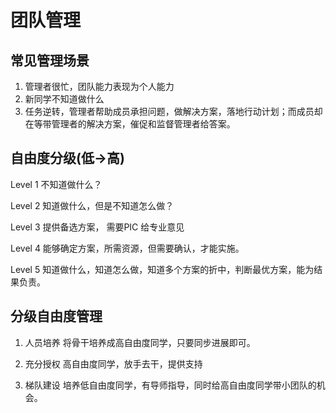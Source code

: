 # 团队管理

## 常见管理场景

1. 管理者很忙，团队能力表现为个人能力
2. 新同学不知道做什么
3. 任务逆转，管理者帮助成员承担问题，做解决方案，落地行动计划；而成员却在等带管理者的解决方案，催促和监督管理者给答案。

## 自由度分级(低->高)

Level 1
不知道做什么？

Level 2
知道做什么，但是不知道怎么做？

Level 3
提供备选方案， 需要PIC 给专业意见

Level 4
能够确定方案，所需资源，但需要确认，才能实施。

Level 5
知道做什么，知道怎么做，知道多个方案的折中，判断最优方案，能为结果负责。

## 分级自由度管理

1. 人员培养
将骨干培养成高自由度同学，只要同步进展即可。

2. 充分授权
高自由度同学，放手去干，提供支持

3. 梯队建设
培养低自由度同学，有导师指导，同时给高自由度同学带小团队的机会。
